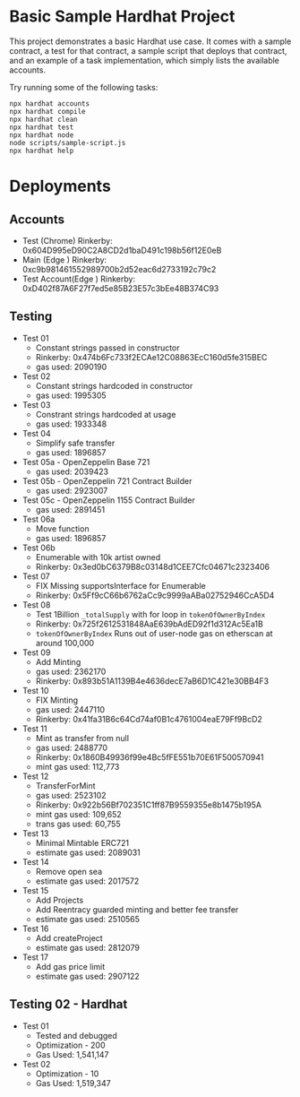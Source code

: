 # Basic Sample Hardhat Project

This project demonstrates a basic Hardhat use case. It comes with a sample contract, a test for that contract, a sample script that deploys that contract, and an example of a task implementation, which simply lists the available accounts.

Try running some of the following tasks:

```shell
npx hardhat accounts
npx hardhat compile
npx hardhat clean
npx hardhat test
npx hardhat node
node scripts/sample-script.js
npx hardhat help
```

# Deployments

## Accounts

- Test (Chrome) Rinkerby: 0x604D995eD90C2A8CD2d1baD491c198b56f12E0eB
- Main (Edge ) Rinkerby: 0xc9b981461552989700b2d52eac6d2733192c79c2
- Test Account(Edge ) Rinkerby: 0xD402f87A6F27f7ed5e85B23E57c3bEe48B374C93

## Testing

- Test 01
  - Constant strings passed in constructor
  - Rinkerby: 0x474b6Fc733f2ECAe12C08863EcC160d5fe315BEC
  - gas used: 2090190
- Test 02
  - Constant strings hardcoded in constructor
  - gas used: 1995305
- Test 03
  - Constrant strings hardcoded at usage
  - gas used: 1933348
- Test 04
  - Simplify safe transfer
  - gas used: 1896857
- Test 05a - OpenZeppelin Base 721
  - gas used: 2039423
- Test 05b - OpenZeppelin 721 Contract Builder
  - gas used: 2923007
- Test 05c - OpenZeppelin 1155 Contract Builder
  - gas used: 2891451
- Test 06a
  - Move function
  - gas used: 1896857
- Test 06b
  - Enumerable with 10k artist owned
  - Rinkerby: 0x3ed0bC6379B8c03148d1CEE7Cfc04671c2323406
- Test 07
  - FIX Missing supportsInterface for Enumerable
  - Rinkerby: 0x5Ff9cC66b6762aCc9c9999aABa02752946CcA5D4
- Test 08
  - Test 1Billion `_totalSupply` with for loop in `tokenOfOwnerByIndex`
  - Rinkerby: 0x725f2612531848AaE639bAdED92f1d312Ac5Ea1B
  - `tokenOfOwnerByIndex` Runs out of user-node gas on etherscan at around 100,000
- Test 09
  - Add Minting
  - gas used: 2362170
  - Rinkerby: 0x893b51A1139B4e4636decE7aB6D1C421e30BB4F3
- Test 10
  - FIX Minting
  - gas used: 2447110
  - Rinkerby: 0x41fa31B6c64Cd74af0B1c4761004eaE79Ff9BcD2
- Test 11
  - Mint as transfer from null
  - gas used: 2488770
  - Rinkerby: 0x1860B49936f99e4Bc5fFE551b70E61F500570941
  - mint gas used: 112,773
- Test 12
  - TransferForMint
  - gas used: 2523102
  - Rinkerby: 0x922b56Bf702351C1ff87B9559355e8b1475b195A
  - mint gas used: 109,652
  - trans gas used: 60,755
- Test 13
  - Minimal Mintable ERC721
  - estimate gas used: 2089031
- Test 14
  - Remove open sea
  - estimate gas used: 2017572
- Test 15
  - Add Projects
  - Add Reentracy guarded minting and better fee transfer
  - estimate gas used: 2510565
- Test 16
  - Add createProject
  - estimate gas used: 2812079
- Test 17
  - Add gas price limit
  - estimate gas used: 2907122

## Testing 02 - Hardhat
- Test 01
  - Tested and debugged
  - Optimization - 200
  - Gas Used: 1,541,147
- Test 02
  - Optimization - 10
  - Gas Used: 1,519,347

